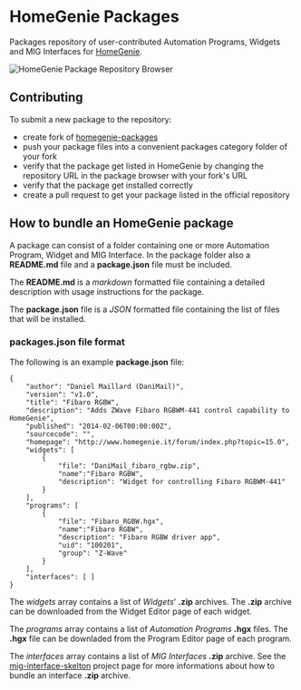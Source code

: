 # HomeGenie Packages

Packages repository of user-contributed Automation Programs, Widgets and MIG Interfaces for [HomeGenie](https://github.com/genielabs/HomeGenie).

![HomeGenie Package Repository Browser](https://genielabs.github.io/HomeGenie/images/docs/package_repos.jpg)

## Contributing

To submit a new package to the repository:

- create fork of <a href="https://github.com/genielabs/homegenie-packages" target="_blank">homegenie-packages</a>
- push your package files into a convenient packages category folder of your fork
- verify that the package get listed in HomeGenie by changing the repository URL in the package browser with your fork's URL
- verify that the package get installed correctly
- create a pull request to get your package listed in the official repository

## How to bundle an HomeGenie package

A package can consist of a folder containing one or more Automation Program, Widget and MIG Interface.
In the package folder also a **README.md** file and a **package.json** file must be included.

The **README.md** is a *markdown* formatted file containing a detailed description with usage instructions for the package.

The **package.json** file is a *JSON* formatted file containing the list of files that will be installed.

### packages.json file format

The following is an example **package.json** file:

    {
        "author": "Daniel Maillard (DaniMail)",
        "version": "v1.0",
        "title": "Fibaro RGBW",
        "description": "Adds ZWave Fibaro RGBWM-441 control capability to HomeGenie",
        "published": "2014-02-06T00:00:00Z",
        "sourcecode": "",
        "homepage": "http://www.homegenie.it/forum/index.php?topic=15.0", 
        "widgets": [
            { 
                "file": "DaniMail_fibaro_rgbw.zip",
                "name":"Fibaro RGBW",
                "description": "Widget for controlling Fibaro RGBWM-441"
            }
        ],
        "programs": [
            { 
                "file": "Fibaro_RGBW.hgx",
                "name":"Fibaro RGBW",
                "description": "Fibaro RGBW driver app",
                "uid": "100201",
                "group": "Z-Wave" 
            }
        ],
        "interfaces": [ ]
    }

The *widgets* array contains a list of *Widgets*' **.zip** archives. The **.zip** archive can be downloaded from the Widget Editor page of each widget.

The *programs* array contains a list of *Automation Programs* **.hgx** files. The **.hgx** file can be downladed from the Program Editor page of each program.

The *interfaces* array contains a list of *MIG Interfaces* **.zip** archive. See the <a href="https://github.com/genielabs/mig-interface-skelton" target="_blank">mig-interface-skelton</a> project page for more informations about how to bundle an interface **.zip** archive.


